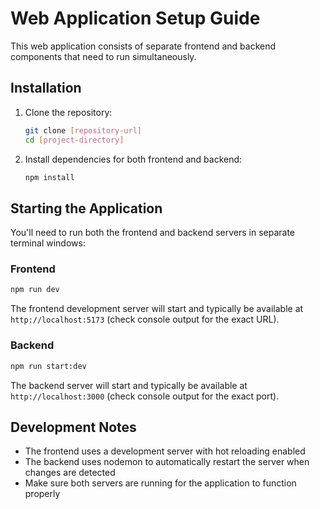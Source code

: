 # Web Application Setup Guide

This web application consists of separate frontend and backend components that need to run simultaneously.
## Installation

1. Clone the repository:
   ```bash
   git clone [repository-url]
   cd [project-directory]
   ```

2. Install dependencies for both frontend and backend:
   ```bash
   npm install
   ```

## Starting the Application

You'll need to run both the frontend and backend servers in separate terminal windows:

### Frontend

```bash
npm run dev
```

The frontend development server will start and typically be available at `http://localhost:5173` (check console output for the exact URL).

### Backend

```bash
npm run start:dev
```

The backend server will start and typically be available at `http://localhost:3000` (check console output for the exact port).

## Development Notes

- The frontend uses a development server with hot reloading enabled
- The backend uses nodemon to automatically restart the server when changes are detected
- Make sure both servers are running for the application to function properly
